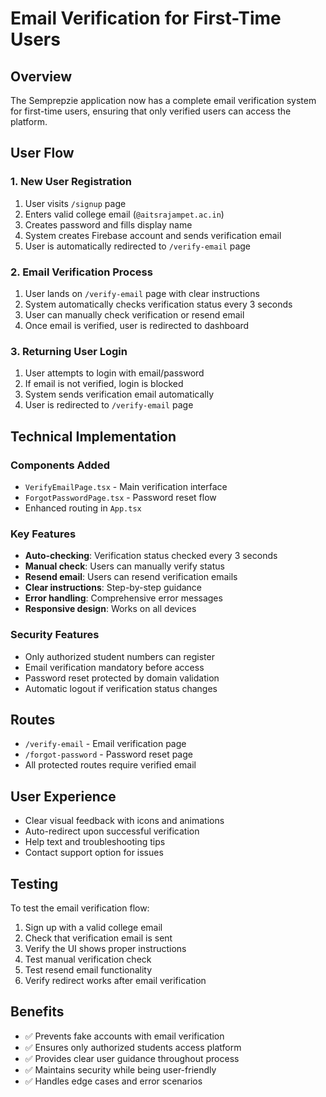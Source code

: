 # Email Verification for First-Time Users

## Overview
The Semprepzie application now has a complete email verification system for first-time users, ensuring that only verified users can access the platform.

## User Flow

### 1. New User Registration
1. User visits `/signup` page
2. Enters valid college email (`@aitsrajampet.ac.in`)
3. Creates password and fills display name
4. System creates Firebase account and sends verification email
5. User is automatically redirected to `/verify-email` page

### 2. Email Verification Process
1. User lands on `/verify-email` page with clear instructions
2. System automatically checks verification status every 3 seconds
3. User can manually check verification or resend email
4. Once email is verified, user is redirected to dashboard

### 3. Returning User Login
1. User attempts to login with email/password
2. If email is not verified, login is blocked
3. System sends verification email automatically
4. User is redirected to `/verify-email` page

## Technical Implementation

### Components Added
- `VerifyEmailPage.tsx` - Main verification interface
- `ForgotPasswordPage.tsx` - Password reset flow
- Enhanced routing in `App.tsx`

### Key Features
- **Auto-checking**: Verification status checked every 3 seconds
- **Manual check**: Users can manually verify status
- **Resend email**: Users can resend verification emails
- **Clear instructions**: Step-by-step guidance
- **Error handling**: Comprehensive error messages
- **Responsive design**: Works on all devices

### Security Features
- Only authorized student numbers can register
- Email verification mandatory before access
- Password reset protected by domain validation
- Automatic logout if verification status changes

## Routes
- `/verify-email` - Email verification page
- `/forgot-password` - Password reset page
- All protected routes require verified email

## User Experience
- Clear visual feedback with icons and animations
- Auto-redirect upon successful verification
- Help text and troubleshooting tips
- Contact support option for issues

## Testing
To test the email verification flow:
1. Sign up with a valid college email
2. Check that verification email is sent
3. Verify the UI shows proper instructions
4. Test manual verification check
5. Test resend email functionality
6. Verify redirect works after email verification

## Benefits
- ✅ Prevents fake accounts with email verification
- ✅ Ensures only authorized students access platform
- ✅ Provides clear user guidance throughout process
- ✅ Maintains security while being user-friendly
- ✅ Handles edge cases and error scenarios